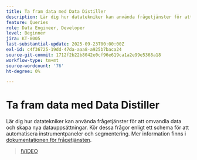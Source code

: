 ```yaml
---
title: Ta fram data med Data Distiller
description: Lär dig hur datatekniker kan använda frågetjänster för att omvandla data och skapa nya datauppsättningar. Kör dessa frågor enligt ett schema för att automatisera instrumentpaneler och segmentering.
feature: Queries
role: Data Engineer, Developer
level: Beginner
jira: KT-8005
last-substantial-update: 2025-09-23T00:00:00Z
exl-id: c4f36725-19dd-47da-aaa8-a925b7baca24
source-git-commit: 1712f2b22b8042e0cf96e619ca1a2e99e5368a18
workflow-type: tm+mt
source-wordcount: '76'
ht-degree: 0%

---
```


# Ta fram data med Data Distiller

Lär dig hur datatekniker kan använda frågetjänster för att omvandla data och skapa nya datauppsättningar. Kör dessa frågor enligt ett schema för att automatisera instrumentpaneler och segmentering. Mer information finns i [dokumentationen för frågetjänsten](https://experienceleague.adobe.com/sv/docs/experience-platform/query/home).

>[!VIDEO](https://video.tv.adobe.com/v/3475296?learn=on&enablevpops&captions=swe)
